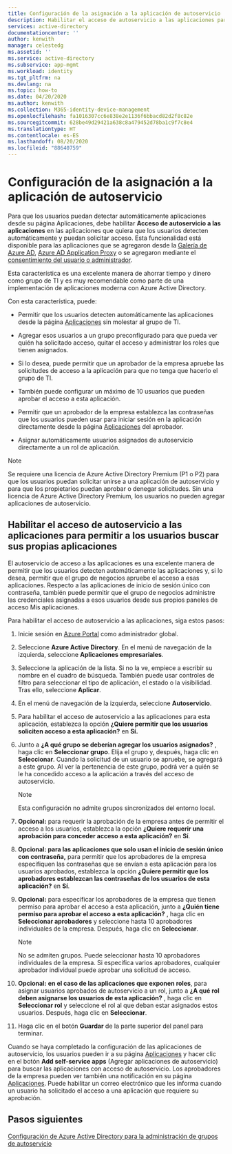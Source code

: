 ```yaml
---
title: Configuración de la asignación a la aplicación de autoservicio | Microsoft Docs
description: Habilitar el acceso de autoservicio a las aplicaciones para permitir a los usuarios buscar sus propias aplicaciones
services: active-directory
documentationcenter: ''
author: kenwith
manager: celestedg
ms.assetid: ''
ms.service: active-directory
ms.subservice: app-mgmt
ms.workload: identity
ms.tgt_pltfrm: na
ms.devlang: na
ms.topic: how-to
ms.date: 04/20/2020
ms.author: kenwith
ms.collection: M365-identity-device-management
ms.openlocfilehash: fa1016307cc6e838e2e1136f6bbacd82d2f8c82e
ms.sourcegitcommit: 628be49d29421a638c8a479452d78ba1c9f7c8e4
ms.translationtype: HT
ms.contentlocale: es-ES
ms.lasthandoff: 08/20/2020
ms.locfileid: "88640759"
---
```

# <a name="how-to-configure-self-service-application-assignment"></a>Configuración de la asignación a la aplicación de autoservicio

Para que los usuarios puedan detectar automáticamente aplicaciones desde su página Aplicaciones, debe habilitar **Acceso de autoservicio a las aplicaciones** en las aplicaciones que quiera que los usuarios detecten automáticamente y puedan solicitar acceso. Esta funcionalidad está disponible para las aplicaciones que se agregaron desde la [Galería de Azure AD](https://docs.microsoft.com/azure/active-directory/manage-apps/add-gallery-app), [Azure AD Application Proxy](https://docs.microsoft.com/azure/active-directory/manage-apps/application-proxy) o se agregaron mediante el [consentimiento del usuario o administrador](https://docs.microsoft.com/azure/active-directory/develop/application-consent-experience). 

Esta característica es una excelente manera de ahorrar tiempo y dinero como grupo de TI y es muy recomendable como parte de una implementación de aplicaciones moderna con Azure Active Directory.

Con esta característica, puede:

-   Permitir que los usuarios detecten automáticamente las aplicaciones desde la página [Aplicaciones](https://myapps.microsoft.com/) sin molestar al grupo de TI.

-   Agregar esos usuarios a un grupo preconfigurado para que pueda ver quién ha solicitado acceso, quitar el acceso y administrar los roles que tienen asignados.

-   Si lo desea, puede permitir que un aprobador de la empresa apruebe las solicitudes de acceso a la aplicación para que no tenga que hacerlo el grupo de TI.

-   También puede configurar un máximo de 10 usuarios que pueden aprobar el acceso a esta aplicación.

-   Permitir que un aprobador de la empresa establezca las contraseñas que los usuarios pueden usar para iniciar sesión en la aplicación directamente desde la página [Aplicaciones](https://myapps.microsoft.com/) del aprobador.

-   Asignar automáticamente usuarios asignados de autoservicio directamente a un rol de aplicación.

> [!NOTE]
> Se requiere una licencia de Azure Active Directory Premium (P1 o P2) para que los usuarios puedan solicitar unirse a una aplicación de autoservicio y para que los propietarios puedan aprobar o denegar solicitudes. Sin una licencia de Azure Active Directory Premium, los usuarios no pueden agregar aplicaciones de autoservicio.

## <a name="enable-self-service-application-access-to-allow-users-to-find-their-own-applications"></a>Habilitar el acceso de autoservicio a las aplicaciones para permitir a los usuarios buscar sus propias aplicaciones

El autoservicio de acceso a las aplicaciones es una excelente manera de permitir que los usuarios detecten automáticamente las aplicaciones y, si lo desea, permitir que el grupo de negocios apruebe el acceso a esas aplicaciones. Respecto a las aplicaciones de inicio de sesión único con contraseña, también puede permitir que el grupo de negocios administre las credenciales asignadas a esos usuarios desde sus propios paneles de acceso Mis aplicaciones.

Para habilitar el acceso de autoservicio a las aplicaciones, siga estos pasos:

1. Inicie sesión en [Azure Portal](https://portal.azure.com) como administrador global.

2. Seleccione **Azure Active Directory**. En el menú de navegación de la izquierda, seleccione **Aplicaciones empresariales**.

3. Seleccione la aplicación de la lista. Si no la ve, empiece a escribir su nombre en el cuadro de búsqueda. También puede usar controles de filtro para seleccionar el tipo de aplicación, el estado o la visibilidad. Tras ello, seleccione **Aplicar**.

4. En el menú de navegación de la izquierda, seleccione **Autoservicio**.

5. Para habilitar el acceso de autoservicio a las aplicaciones para esta aplicación, establezca la opción **¿Quiere permitir que los usuarios soliciten acceso a esta aplicación?** en **Sí.**

6. Junto a **¿A qué grupo se deberían agregar los usuarios asignados?** , haga clic en **Seleccionar grupo**. Elija el grupo y, después, haga clic en **Seleccionar**. Cuando la solicitud de un usuario se apruebe, se agregará a este grupo. Al ver la pertenencia de este grupo, podrá ver a quién se le ha concedido acceso a la aplicación a través del acceso de autoservicio.
  
    > [!NOTE]
    > Esta configuración no admite grupos sincronizados del entorno local.

7. **Opcional:** para requerir la aprobación de la empresa antes de permitir el acceso a los usuarios, establezca la opción **¿Quiere requerir una aprobación para conceder acceso a esta aplicación?** en **Sí**.

8. **Opcional: para las aplicaciones que solo usan el inicio de sesión único con contraseña,** para permitir que los aprobadores de la empresa especifiquen las contraseñas que se envían a esta aplicación para los usuarios aprobados, establezca la opción **¿Quiere permitir que los aprobadores establezcan las contraseñas de los usuarios de esta aplicación?** en **Sí**.

9. **Opcional:** para especificar los aprobadores de la empresa que tienen permiso para aprobar el acceso a esta aplicación, junto a **¿Quién tiene permiso para aprobar el acceso a esta aplicación?** , haga clic en **Seleccionar aprobadores** y seleccione hasta 10 aprobadores individuales de la empresa. Después, haga clic en **Seleccionar**.

    >[!NOTE]
    >No se admiten grupos. Puede seleccionar hasta 10 aprobadores individuales de la empresa. Si especifica varios aprobadores, cualquier aprobador individual puede aprobar una solicitud de acceso.

10. **Opcional:** **en el caso de las aplicaciones que exponen roles**, para asignar usuarios aprobados de autoservicio a un rol, junto a **¿A qué rol deben asignarse los usuarios de esta aplicación?** , haga clic en **Seleccionar rol** y seleccione el rol al que deban estar asignados estos usuarios. Después, haga clic en **Seleccionar**.

11. Haga clic en el botón **Guardar** de la parte superior del panel para terminar.

Cuando se haya completado la configuración de las aplicaciones de autoservicio, los usuarios pueden ir a su página [Aplicaciones](https://myapps.microsoft.com/) y hacer clic en el botón **Add self-service apps** (Agregar aplicaciones de autoservicio) para buscar las aplicaciones con acceso de autoservicio. Los aprobadores de la empresa pueden ver también una notificación en su página [Aplicaciones](https://myapps.microsoft.com/). Puede habilitar un correo electrónico que les informa cuando un usuario ha solicitado el acceso a una aplicación que requiere su aprobación.

## <a name="next-steps"></a>Pasos siguientes
[Configuración de Azure Active Directory para la administración de grupos de autoservicio](../users-groups-roles/groups-self-service-management.md)
